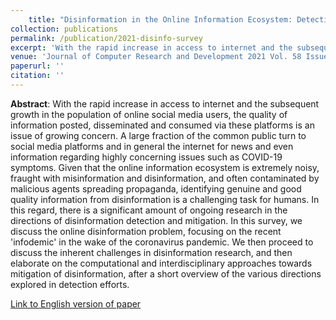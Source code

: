 ```yaml
---
    title: "Disinformation in the Online Information Ecosystem: Detection, Mitigation and Challenges"
collection: publications
permalink: /publication/2021-disinfo-survey
excerpt: 'With the rapid increase in access to internet and the subsequent growth in the population of online social media users, the quality of information posted, disseminated and consumed via these platforms is an issue of growing concern. A large fraction of the common public turn to social media platforms and in general the internet for news and even information regarding highly concerning issues such as COVID-19 symptoms. Given that the online information ecosystem is extremely noisy, fraught with misinformation and disinformation, and often contaminated by malicious agents spreading propaganda, identifying genuine and good quality information from disinformation is a challenging task for humans. In this regard, there is a significant amount of ongoing research in the directions of disinformation detection and mitigation. In this survey, we discuss the online disinformation problem, focusing on the recent 'infodemic' in the wake of the coronavirus pandemic. We then proceed to discuss the inherent challenges in disinformation research, and then elaborate on the computational and interdisciplinary approaches towards mitigation of disinformation, after a short overview of the various directions explored in detection efforts.'
venue: 'Journal of Computer Research and Development 2021 Vol. 58 Issue(7)'
paperurl: ''
citation: ''
---
```

**Abstract**: With the rapid increase in access to internet and the subsequent growth in the population of online social media users, the quality of information posted, disseminated and consumed via these platforms is an issue of growing concern. A large fraction of the common public turn to social media platforms and in general the internet for news and even information regarding highly concerning issues such as COVID-19 symptoms. Given that the online information ecosystem is extremely noisy, fraught with misinformation and disinformation, and often contaminated by malicious agents spreading propaganda, identifying genuine and good quality information from disinformation is a challenging task for humans. In this regard, there is a significant amount of ongoing research in the directions of disinformation detection and mitigation. In this survey, we discuss the online disinformation problem, focusing on the recent 'infodemic' in the wake of the coronavirus pandemic. We then proceed to discuss the inherent challenges in disinformation research, and then elaborate on the computational and interdisciplinary approaches towards mitigation of disinformation, after a short overview of the various directions explored in detection efforts.

[Link to English version of paper](https://arxiv.org/pdf/2010.09113.pdf)

<!-- Recommended citation:  -->